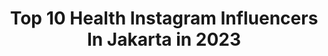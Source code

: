 ---
title: Top 10 Health Instagram Influencers In Jakarta in 2023
description: >-
  Find top health Instagram influencers in Jakarta in 2023. Most popular hashtags: #jakarta #fashion #bandung #health.
platform: Instagram
hits: 58
text_top: See the most popular Instagram accounts on inBeat.
text_bottom: inBeat aggregates 58 Instagram influencers like this in Jakarta, Indonesia for you to collaborate.
profiles:
  - username: "viennaelfira"
    fullname: >-
      Vienna Elfira Putri
    bio: >-
      Fashion/Health/Lifestyle/Beauty 📍Jakarta / Bali 5 - 16 Nov ———— Founder of @levien.studio ✨ For inquiries: DM 💌 @belongs_2you (Preloved)
    location: "Indonesia"
    followers: 164463
    engagement: 112
    commentsToLikes: 0.012283
    id: ck6ud3sysiz9z0j71f66tah32
    verified: false
    hashtags: "#happysaturdayeveryone, #betterlouderclearerqcyt7"
  - username: "kamalh24"
    fullname: >-
      Kamal hafid
    bio: >-
      Food Business @pisangkampret 🍌 ☎ Medi 081280287722 (PM) 📍JAKARTA 🇮🇩 My GYM @kamal.health EMAIL afidkamal24@gmail.com
    location: "Indonesia"
    followers: 26068
    engagement: 540
    commentsToLikes: 0.026530
    id: ck6u0ru3ahejt0j71q2wakpei
    verified: false
    hashtags: "#mensfashion, #menstyle, #fashion, #bodypositivity"
  - username: "addin_hi"
    fullname: >-
      Addin Hidayat
    bio: >-
      𝙀𝙣𝙟𝙤𝙮 𝙇𝙞𝙛𝙚🤘🏻🧑🏼 ❤️ @catloversapersiashop_new 😻 @my_bronie_oscar 𝘽𝙪𝙨𝙞𝙣𝙚𝙨𝙨 𝙞𝙣𝙦𝙪𝙞𝙧𝙞𝙚𝙨 📩 081318447677
    location: "Indonesia"
    followers: 108500
    engagement: 84
    commentsToLikes: 0.029244
    id: ck5c9b6alb4gy0i11mewhdn9t
    verified: true
    hashtags: "#goweskeliling, #happy, #family, #instagram"
  - username: "yuanitapermana"
    fullname: >-
      Mommy • Influencer • Giveaway
    bio: >-
      One Stop Solution for Mom & Kids 👫 Believe & you will see the glory of GOD 😇💕 📍Jakarta, ID #mommynitnotreview #giveawaymommynitnot Endorse, Events DM📲
    location: "Indonesia"
    followers: 115818
    engagement: 162
    commentsToLikes: 0.629879
    id: ck5c669jh4t7b0i11maicalhg
    verified: false
    hashtags: "#healthyinfluencer, #nitnotreview, #mominfluencer, #foodstagram"
  - username: "dhika.dr"
    fullname: >-
      dr. Andhika Raspati, SpKO
    bio: >-
      #drdhikasharing Sports Medicine Specialist --- KONI DKI Jaya Indonesia Cycling Federation SPPOI Eminence, Jakarta RS Bethsaida @nindy.diananti's
    location: "Indonesia"
    followers: 12336
    engagement: 678
    commentsToLikes: 0.127371
    id: ck6tshdrx4s7j0j715vta555d
    verified: false
    hashtags: "#physicaldistancing, #drdhikasharing, #covid19, #dokter"
  - username: "jakpostimages"
    fullname: >-
      The Jakarta Post
    bio: >-
      The official Instagram of The Jakarta Post
    location: "Indonesia"
    followers: 65467
    engagement: 38
    commentsToLikes: 0.010025
    id: ck15pskcnzfsw0i190mvilf2b
    verified: true
    hashtags: "#dhonisetiawan, #jakpost, #thejakartapost, #jakpostimages"
  - username: "donnyhermatra"
    fullname: >-
      Donny Hermawan Saputra
    bio: >-
      TV Journalist of @liputan6news @sctv Bussines Inquires : 📥 DM 📩 donnyhermawan93@gmail.com "Everyhting can happen as long as you believe and workhard"
    location: "Indonesia"
    followers: 11340
    engagement: 743
    commentsToLikes: 0.050015
    id: ck14j7u56izht0i1984npm1kj
    verified: false
    hashtags: "#news, #job, #quotes, #likeforlikes"
  - username: "alfonzheng"
    fullname: >-
      Alfon Zheng アルポン
    bio: >-
      ■ @alfonphotographie & @kalyanastudio 📷 🎥 ■ Song Writer, Pianist, Composer 🎹 🎼 ■ DM or email for collaboration! ⬇️ DHAMMA WAY - Official MV
    location: "Indonesia"
    followers: 7545
    engagement: 1099
    commentsToLikes: 0.067574
    id: ck9whb0ajx3m10j78zg0ij2qr
    verified: false
    hashtags: "#smile, #flash, #jakarta, #mature"
  - username: "update.banget"
    fullname: >-
      UPDATE | VIRAL | TERBARU
    bio: >-
      SEMUA YANG VIRAL DARI SELURUH DUNIA . . 📩PROMO MURAH BERKUALITAS ? CLIK LINK DIBAWAH INI 👇 👇 👇 👇 👇
    location: "Indonesia"
    followers: 200808
    engagement: 146
    commentsToLikes: 0.018975
    id: ck5caoyp9dubd0i114gzq1cqs
    verified: false
    hashtags: "#viralterkini, #updatebanget, #jakarta, #mataplus"
  - username: "infopintar.id"
    fullname: >-
      info pintar
    bio: >-
      Menyediakan informasi yg tidak kalian dapatkan di bangku sekolah yg akan menambah wawasan kalian Info PP klik link di bawah ya
    location: "Indonesia"
    followers: 46583
    engagement: 855
    commentsToLikes: 0.012279
    id: ck8t8cchyjwqn0j78zmyozy6c
    verified: false
    hashtags: "#gokilbanget, #semenitvidgram, #videokeren, #viralkak"
---